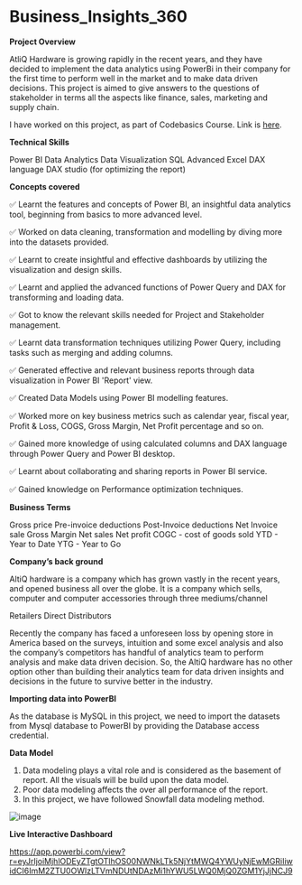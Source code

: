 # Business_Insights_360

**Project Overview**

AtliQ Hardware is growing rapidly in the recent years, and they have decided to implement the data analytics using PowerBi in their company for the first time to perform well in the market and to make data driven decisions. This project is aimed to give answers to the questions of stakeholder in terms all the aspects like finance, sales, marketing and supply chain.

I have worked on this project, as part of Codebasics Course. Link is [here](https://codebasics.io/).

**Technical Skills**

Power BI
Data Analytics
Data Visualization
SQL
Advanced Excel
DAX language
DAX studio (for optimizing the report)

**Concepts covered**

✅ Learnt the features and concepts of Power BI, an insightful data analytics tool, beginning from basics to more advanced level.

✅ Worked on data cleaning, transformation and modelling by diving more into the datasets provided.

✅ Learnt to create insightful and effective dashboards by utilizing the visualization and design skills.

✅ Learnt and applied the advanced functions of Power Query and DAX for transforming and loading data.

✅ Got to know the relevant skills needed for Project and Stakeholder management.

✅ Learnt data transformation techniques utilizing Power Query, including tasks such as merging and adding columns.

✅ Generated effective and relevant business reports through data visualization in Power BI 'Report' view.

✅ Created Data Models using Power BI modelling features.

✅ Worked more on key business metrics such as calendar year, fiscal year, Profit & Loss, COGS, Gross Margin, Net Profit percentage and so on.

✅ Gained more knowledge of using calculated columns and DAX language through Power Query and Power BI desktop.

✅ Learnt about collaborating and sharing reports in Power BI service.

✅ Gained knowledge on Performance optimization techniques.

**Business Terms**

Gross price
Pre-invoice deductions
Post-Invoice deductions
Net Invoice sale
Gross Margin
Net sales
Net profit
COGC - cost of goods sold
YTD - Year to Date
YTG - Year to Go

**Company’s back ground**

AltiQ hardware is a company which has grown vastly in the recent years, and opened business all over the globe. It is a company which sells, computer and computer accessories through three mediums/channel

Retailers
Direct
Distributors

Recently the company has faced a unforeseen loss by opening store in America based on the surveys, intuition and some excel analysis and also the company’s competitors has handful of analytics team to perform analysis and make data driven decision. So, the AltiQ hardware has no other option other than building their analytics team for data driven insights and decisions in the future to survive better in the industry.

**Importing data into PowerBI**

As the database is MySQL in this project, we need to import the datasets from Mysql database to PowerBI by providing the Database access credential.

**Data Model**

1. Data modeling plays a vital role and is considered as the basement of report. All the visuals will be build upon the data model.
2. Poor data modeling affects the over all performance of the report.
3. In this project, we have followed Snowfall data modeling method.

![image](https://github.com/KonikaMallik/Business_Insights_360/assets/78590686/b8d0cd1e-6cca-4272-a1ea-f801247595d0)


**Live Interactive Dashboard**

https://app.powerbi.com/view?r=eyJrIjoiMjhlODEyZTgtOTlhOS00NWNkLTk5NjYtMWQ4YWUyNjEwMGRiIiwidCI6ImM2ZTU0OWIzLTVmNDUtNDAzMi1hYWU5LWQ0MjQ0ZGM1YjJjNCJ9
